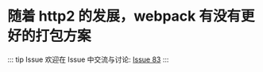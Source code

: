 # 随着 http2 的发展，webpack 有没有更好的打包方案



::: tip Issue 
 欢迎在 Issue 中交流与讨论: [Issue 83](https://github.com/shfshanyue/Daily-Question/issues/83) 
:::

